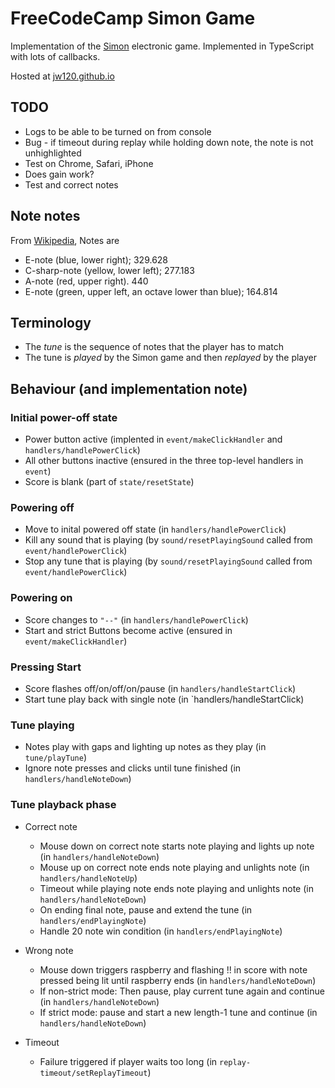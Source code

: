 # FreeCodeCamp Simon Game

Implementation of the [Simon](https://en.wikipedia.org/wiki/Simon_(game)) electronic game. Implemented in
TypeScript with lots of callbacks.

Hosted at [jw120.github.io](https://jw120.github.io)

## TODO

  + Logs to be able to be turned on from console
  + Bug - if timeout during replay while holding down note, the note is not unhighlighted
  + Test on Chrome, Safari, iPhone
  + Does gain work?
  + Test and correct notes

## Note notes

From [Wikipedia](https://en.wikipedia.org/wiki/Simon_(game)), Notes are

* E-note (blue, lower right);  329.628
* C-sharp-note (yellow, lower left); 277.183
* A-note (red, upper right). 440
* E-note (green, upper left, an octave lower than blue); 164.814

## Terminology

* The *tune* is the sequence of notes that the player has to match
* The tune is *played* by the Simon game and then *replayed* by the player

## Behaviour (and implementation note)

### Initial power-off state

* Power button active (implented in `event/makeClickHandler` and `handlers/handlePowerClick`)
* All other buttons inactive (ensured in the three top-level handlers in `event`)
* Score is blank (part of `state/resetState`)

### Powering off

* Move to inital powered off state (in `handlers/handlePowerClick`)
* Kill any sound that is playing (by `sound/resetPlayingSound` called from `event/handlePowerClick`)
* Stop any tune that is playing (by `sound/resetPlayingSound` called from `event/handlePowerClick`)

### Powering on

* Score changes to `"--"` (in `handlers/handlePowerClick`)
* Start and strict Buttons become active (ensured in `event/makeClickHandler`)

### Pressing Start

* Score flashes off/on/off/on/pause (in `handlers/handleStartClick`)
* Start tune play back with single note (in `handlers/handleStartClick)

### Tune playing

* Notes play with gaps and lighting up notes as they play (in `tune/playTune`)
* Ignore note presses and clicks until tune finished (in `handlers/handleNoteDown`)

### Tune playback phase

* Correct note

  + Mouse down on correct note starts note playing and lights up note (in `handlers/handleNoteDown`)
  + Mouse up on correct note ends note playing and unlights note (in `handlers/handleNoteUp`)
  + Timeout while playing note ends note playing and unlights note (in `handlers/handleNoteDown`)
  + On ending final note, pause and extend the tune (in `handlers/endPlayingNote`)
  + Handle 20 note win condition (in `handlers/endPlayingNote`)

* Wrong note

  + Mouse down triggers raspberry  and flashing !! in score with note pressed being lit until raspberry ends (in `handlers/handleNoteDown`)
  + If non-strict mode: Then pause, play current tune again and continue (in `handlers/handleNoteDown`)
  + If strict mode: pause and start a new length-1 tune and continue (in `handlers/handleNoteDown`)

* Timeout

  + Failure triggered if player waits too long (in `replay-timeout/setReplayTimeout`)


